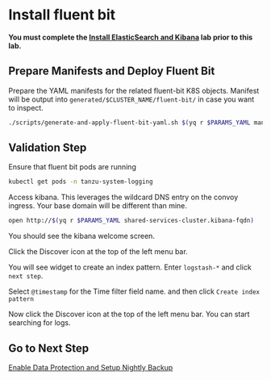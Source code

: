 # Install fluent bit

**You must complete the [Install ElasticSearch and Kibana](docs/shared-services-cluster/06_ek_scc.md) lab prior to this lab.**

## Prepare Manifests and Deploy Fluent Bit

Prepare the YAML manifests for the related fluent-bit K8S objects.  Manifest will be output into `generated/$CLUSTER_NAME/fluent-bit/` in case you want to inspect.

```bash
./scripts/generate-and-apply-fluent-bit-yaml.sh $(yq r $PARAMS_YAML management-cluster.name)
```

## Validation Step

Ensure that fluent bit pods are running

```bash
kubectl get pods -n tanzu-system-logging
```

Access kibana.  This leverages the wildcard DNS entry on the convoy ingress.  Your base domain will be different than mine.

```bash
open http://$(yq r $PARAMS_YAML shared-services-cluster.kibana-fqdn)
```

You should see the kibana welcome screen.  

Click the Discover icon at the top of the left menu bar.

You will see widget to create an index pattern.  Enter `logstash-*` and click `next step`.

Select `@timestamp` for the Time filter field name. and then click `Create index pattern`

Now click the Discover icon at the top of the left menu bar.  You can start searching for logs.

## Go to Next Step

[Enable Data Protection and Setup Nightly Backup](10_velero_mgmt.md)
